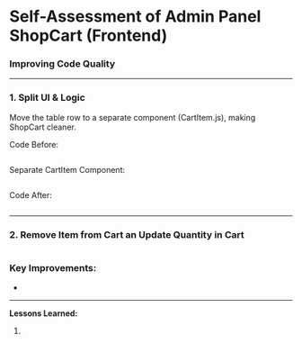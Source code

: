# Self-Assessment of Admin Panel ShopCart (Frontend)

###  Improving Code Quality

---

### 1. Split UI & Logic

Move the table row to a separate component (CartItem.js), making ShopCart cleaner.

Code Before:

```javascript

```

Separate CartItem Component:

```javascript

```

Code After:

```javascript

```

---

### 2. Remove Item from Cart an Update Quantity in Cart

```javascript

```

### Key Improvements:
- 

---

**Lessons Learned:**

1. 


